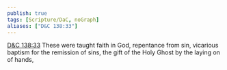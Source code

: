 ```yaml
---
publish: true
tags: [Scripture/DaC, noGraph]
aliases: ["D&C 138:33"]
---
```

[D&C 138:33](https://churchofjesuschrist.org/study/scriptures/dc-testament/dc/138?lang=eng&id=p33#p33) These were taught faith in God, repentance from sin, vicarious baptism for the remission of sins, the gift of the Holy Ghost by the laying on of hands,
